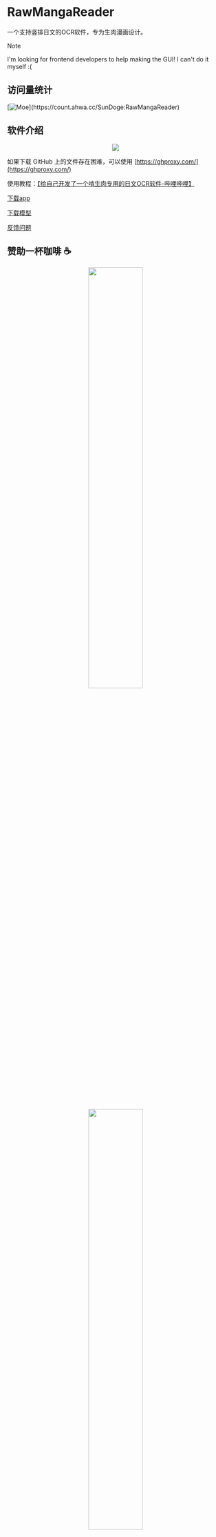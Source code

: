 # RawMangaReader

一个支持竖排日文的OCR软件，专为生肉漫画设计。

> [!NOTE]
> I'm looking for frontend developers to help making the GUI! I can't do it myself :(

## 访问量统计

[![Moe](https://count.ahwa.cc/SunDoge:RawMangaReader?)](https://count.ahwa.cc/SunDoge:RawMangaReader)

## 软件介绍

<p align="center">
    <img src="https://github.com/SunDoge/RawMangaReader/assets/16167062/dd913e44-b884-4939-a3cf-cf8d199b9d57" />
</p>

如果下载 GitHub 上的文件存在困难，可以使用 [https://ghproxy.com/](https://ghproxy.com/)

使用教程：[【给自己开发了一个啃生肉专用的日文OCR软件-哔哩哔哩】](https://b23.tv/EFDIRNE)

[下载app](https://github.com/SunDoge/RawMangaReader/releases/latest)

[下载模型](https://huggingface.co/SunDoge/raw-manga-reader-model/tree/main)

[反馈问题](https://github.com/SunDoge/RawMangaReader/issues)

## 赞助一杯咖啡 ☕

<p align="center">
    <img src="https://github.com/SunDoge/RawMangaReader/assets/16167062/c82a55ae-3612-4898-ad91-859983988a34" width=50% />
    <img src="https://github.com/user-attachments/assets/261ab48f-04d9-47fa-86d1-dbae2acf78f4" width=50% />
</p>
